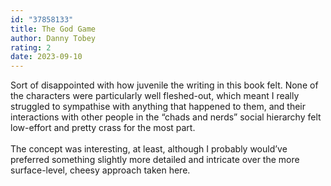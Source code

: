 ```yaml
---
id: "37858133"
title: The God Game
author: Danny Tobey
rating: 2
date: 2023-09-10
---
```

Sort of disappointed with how juvenile the writing in this book felt. None of the characters were particularly well fleshed-out, which meant I really struggled to sympathise with anything that happened to them, and their interactions with other people in the “chads and nerds” social hierarchy felt low-effort and pretty crass for the most part. <br/><br/>The concept was interesting, at least, although I probably would’ve preferred something slightly more detailed and intricate over the more surface-level, cheesy approach taken here.
	